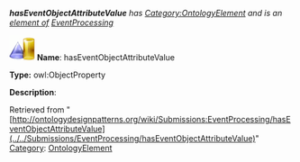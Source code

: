 ___hasEventObjectAttributeValue__ has [Category:OntologyElement](../../Category/OntologyElement "Category:OntologyElement") and is an [element of](../../Property/ElementOf "Property:ElementOf") [EventProcessing](../../Submissions/EventProcessing "Submissions:EventProcessing")_


  




[![ObjectProperty](../../images/thumb/c/c3/ObjectProperty.gif/45px-ObjectProperty.gif)](../../Image/ObjectProperty.gif "ObjectProperty")
__Name__: hasEventObjectAttributeValue 


__Type:__ owl:ObjectProperty 


__Description__: 





Retrieved from "[http://ontologydesignpatterns.org/wiki/Submissions:EventProcessing/hasEventObjectAttributeValue](../../Submissions/EventProcessing/hasEventObjectAttributeValue)"
 [Category](http://ontologydesignpatterns.org/wiki/Special:Categories "Special:Categories"): [OntologyElement](../../Category/OntologyElement "Category:OntologyElement")